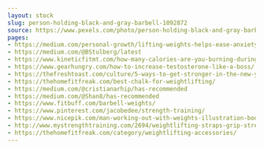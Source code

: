 ```yaml
---
layout: stock
slug: person-holding-black-and-gray-barbell-1092872
source: https://www.pexels.com/photo/person-holding-black-and-gray-barbell-1092872/
pages:
- https://medium.com/personal-growth/lifting-weights-helps-ease-anxiety-and-depression-78a4d622cc25
- https://medium.com/@BStulberg/latest
- https://www.kineticfitmt.com/how-many-calories-are-you-burning-during-a-workout/
- https://www.gearhungry.com/how-to-increase-testosterone-like-a-boss/
- https://thefreshtoast.com/culture/5-ways-to-get-stronger-in-the-new-year/
- https://thehomefitfreak.com/best-chalk-for-weightlifting/
- https://medium.com/@cristianarhip/has-recommended
- https://medium.com/@Shan8/has-recommended
- https://www.fitbuff.com/barbell-weights/
- https://www.pinterest.com/jacobedee/strength-training/
- https://www.nicepik.com/man-working-out-with-weights-illustration-bodybuilding-gym-fitness-diet-athletic-sport-free-photo-1344992
- http://www.mystrengthtraining.com/2694/weightlifting-straps-grip-strength/
- https://thehomefitfreak.com/category/weightlifting-accessories/
---
```

